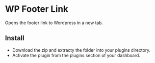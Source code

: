 # WP Footer Link
Opens the footer link to Wordpress in a new tab.

## Install

- Download the zip and extracty the folder into your plugins directory.
- Activate the plugin from the plugins section of your dashboard.
